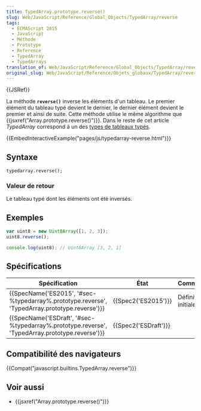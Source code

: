 ```yaml
---
title: TypedArray.prototype.reverse()
slug: Web/JavaScript/Reference/Global_Objects/TypedArray/reverse
tags:
  - ECMAScript 2015
  - JavaScript
  - Méthode
  - Prototype
  - Reference
  - TypedArray
  - TypedArrays
translation_of: Web/JavaScript/Reference/Global_Objects/TypedArray/reverse
original_slug: Web/JavaScript/Reference/Objets_globaux/TypedArray/reverse
---
```

{{JSRef}}

La méthode **`reverse()`** inverse les éléments d'un tableau. Le premier élément du tableau typé devient le dernier, le dernier élément devient le premier et ainsi de suite. Cette méthode utilise le même algorithme que {{jsxref("Array.prototype.reverse()")}}_._ Dans le reste de cet article _TypedArray_ correspond à un des [types de tableaux typés](/fr/docs/Web/JavaScript/Reference/Objets_globaux/TypedArray#Les_objets_TypedArray).

{{EmbedInteractiveExample("pages/js/typedarray-reverse.html")}}

## Syntaxe

    typedarray.reverse();

### Valeur de retour

Le tableau typé dont les éléments ont été inversés.

## Exemples

```js
var uint8 = new Uint8Array([1, 2, 3]);
uint8.reverse();

console.log(uint8); // Uint8Array [3, 2, 1]
```

## Spécifications

| Spécification                                                                                                                | État                         | Commentaires         |
| ---------------------------------------------------------------------------------------------------------------------------- | ---------------------------- | -------------------- |
| {{SpecName('ES2015', '#sec-%typedarray%.prototype.reverse', 'TypedArray.prototype.reverse')}} | {{Spec2('ES2015')}}     | Définition initiale. |
| {{SpecName('ESDraft', '#sec-%typedarray%.prototype.reverse', 'TypedArray.prototype.reverse')}} | {{Spec2('ESDraft')}} |                      |

## Compatibilité des navigateurs

{{Compat("javascript.builtins.TypedArray.reverse")}}

## Voir aussi

- {{jsxref("Array.prototype.reverse()")}}
